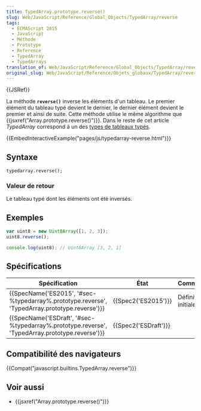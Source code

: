 ```yaml
---
title: TypedArray.prototype.reverse()
slug: Web/JavaScript/Reference/Global_Objects/TypedArray/reverse
tags:
  - ECMAScript 2015
  - JavaScript
  - Méthode
  - Prototype
  - Reference
  - TypedArray
  - TypedArrays
translation_of: Web/JavaScript/Reference/Global_Objects/TypedArray/reverse
original_slug: Web/JavaScript/Reference/Objets_globaux/TypedArray/reverse
---
```

{{JSRef}}

La méthode **`reverse()`** inverse les éléments d'un tableau. Le premier élément du tableau typé devient le dernier, le dernier élément devient le premier et ainsi de suite. Cette méthode utilise le même algorithme que {{jsxref("Array.prototype.reverse()")}}_._ Dans le reste de cet article _TypedArray_ correspond à un des [types de tableaux typés](/fr/docs/Web/JavaScript/Reference/Objets_globaux/TypedArray#Les_objets_TypedArray).

{{EmbedInteractiveExample("pages/js/typedarray-reverse.html")}}

## Syntaxe

    typedarray.reverse();

### Valeur de retour

Le tableau typé dont les éléments ont été inversés.

## Exemples

```js
var uint8 = new Uint8Array([1, 2, 3]);
uint8.reverse();

console.log(uint8); // Uint8Array [3, 2, 1]
```

## Spécifications

| Spécification                                                                                                                | État                         | Commentaires         |
| ---------------------------------------------------------------------------------------------------------------------------- | ---------------------------- | -------------------- |
| {{SpecName('ES2015', '#sec-%typedarray%.prototype.reverse', 'TypedArray.prototype.reverse')}} | {{Spec2('ES2015')}}     | Définition initiale. |
| {{SpecName('ESDraft', '#sec-%typedarray%.prototype.reverse', 'TypedArray.prototype.reverse')}} | {{Spec2('ESDraft')}} |                      |

## Compatibilité des navigateurs

{{Compat("javascript.builtins.TypedArray.reverse")}}

## Voir aussi

- {{jsxref("Array.prototype.reverse()")}}
